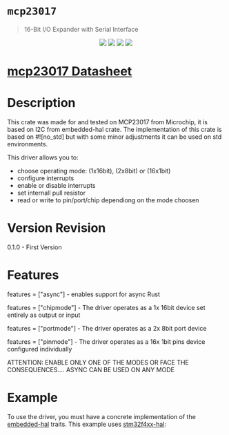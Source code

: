# `mcp23017`

> 16-Bit I/O Expander with Serial Interface

<p align=center>
  <a href="https://crates.io/crates/mcp23017-tp"><img src="https://img.shields.io/badge/crates.io-v0.1.0-red"></a>
 <a href="https://docs.rs/mcp23017-tp/0.3.0/mcp23017-tp/"><img src="https://img.shields.io/badge/docs.rs-v0.1.0-orange"></a>
 <a href="http://www.apache.org/licenses/LICENSE-2.0"><img src="https://img.shields.io/badge/License-ApacheV2-green"></a>
 <a href="http://opensource.org/licenses/MIT"><img src="https://img.shields.io/badge/License-MIT-green"></a>
</p>

# [mcp23017 Datasheet](https://ww1.microchip.com/downloads/aemDocuments/documents/APID/ProductDocuments/DataSheets/MCP23017-Data-Sheet-DS20001952.pdf)

# Description

This crate was made for and tested on MCP23017 from Microchip, it is based on I2C from embedded-hal crate.
The implementation of this crate is based on #![no_std] but with some minor adjustments it can be used on std environments.

This driver allows you to:
- choose operating mode: (1x16bit), (2x8bit) or (16x1bit)
- configure interrupts
- enable or disable interrupts
- set internall pull resistor
- read or write to pin/port/chip dependiong on the mode choosen


# Version Revision

0.1.0 - First Version

# Features 

features = ["async"] - enables support for async Rust

features = ["chipmode"] - The driver operates as a 1x 16bit device set entirely as output or input

features = ["portmode"] - The driver operates as a 2x 8bit port device

features = ["pinmode"] - The driver operates as a 16x 1bit pins device configured individually

ATTENTION: ENABLE ONLY ONE OF THE MODES OR FACE THE CONSEQUENCES.... ASYNC CAN BE USED ON ANY MODE

# Example

To use the driver, you must have a concrete implementation of the
[embedded-hal](https://crates.io/crates/embedded-hal) traits.  This example uses
[stm32f4xx-hal](https://crates.io/crates/stm32f4xx-hal):

